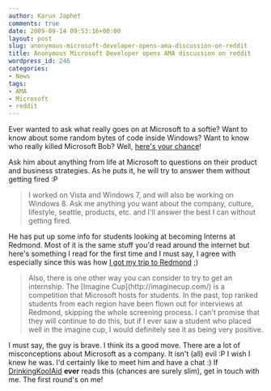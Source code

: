 ```yaml
---
author: Karun Japhet
comments: true
date: 2009-09-14 09:53:16+00:00
layout: post
slug: anonymous-microsoft-developer-opens-ama-discussion-on-reddit
title: Anonymous Microsoft Developer opens AMA discussion on reddit
wordpress_id: 246
categories:
- News
tags:
- AMA
- Microsoft
- reddit
---
```


Ever wanted to ask what really goes on at Microsoft to a softie? Want to know about some random bytes of code inside Windows? Want to know who really killed Microsoft Bob? Well, [here's your chance](http://www.reddit.com/r/IAmA/comments/9jo27/i_work_for_microsoft_as_a_developer_and_worked_on/)!

Ask him about anything from life at Microsoft to questions on their product and business strategies. As he puts it, he will try to answer them without getting fired :P


<blockquote>I worked on Vista and Windows 7, and will also be working on Windows 8. Ask me anything you want about the company, culture, lifestyle, seattle, products, etc. and I'll answer the best I can without getting fired.</blockquote>


He has put up some info for students looking at becoming Interns at Redmond. Most of it is the same stuff you'd read around the internet but here's something I read for the first time and I must say, I agree with especially since this was how [I got my trip to Redmond](http://karunab.com/2009/06/29/visit-to-microsoft-redmond/) ;)


<blockquote>Also, there is one other way you can consider to try to get an internship. The [Imagine Cup](http://imaginecup.com/) is a competition that Microsoft hosts for students. In the past, top ranked students from each region have been flown out for interviews at Redmond, skipping the whole screening process. I can't promise that they will continue to do this, but if I ever saw a student who placed well in the imagine cup, I would definitely see it as being very positive.</blockquote>


I must say, the guy is brave. I think its a good move. There are a lot of misconceptions about Microsoft as a company. It isn't (all) evil :P I wish I knew he was. I'd certainly like to meet him and have a chat :) If [DrinkingKoolAid](http://www.reddit.com/user/DrinkingKoolAid) **ever** reads this (chances are surely slim), get in touch with me. The first round's on me!
